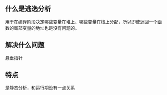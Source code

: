 ## 什么是逃逸分析

用于在编译阶段决定哪些变量在堆上、哪些变量在栈上分配，所以即使返回一个函数的局部变量的地址也是没有问题的。



## 解决什么问题

悬垂指针



## 特点

是静态分析，和运行期没有一点关系